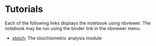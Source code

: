 # Tutorials
Each of the following links displays the notebook using nbviewer. The
notebook may be run using the binder link in the nbviewer menu.
- [stoich](https://nbviewer.jupyter.org/github/gawthrop/Tutorial_stoich/blob/main/stoich.ipynb): The stoichiometric analysis module

